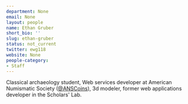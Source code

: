 ```yaml
---
department: None
email: None
layout: people
name: Ethan Gruber
short_bio: ''
slug: ethan-gruber
status: not_current
twitter: ewg118
website: None
people-category:
- Staff
---
```


Classical archaeology student, Web services developer at American Numismatic Society ([@ANSCoins](https://twitter.com/#!/ANSCoins)), 3d modeler, former web applications developer in the Scholars' Lab.
